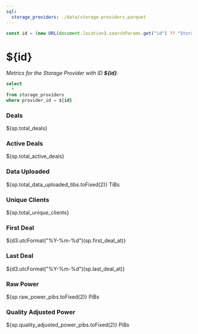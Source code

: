 ```yaml
---
sql:
  storage_providers: ./data/storage-providers.parquet
---
```


```js
const id = (new URL(document.location).searchParams.get("id") ?? "Storage Providers");
```

# ${id}

_Metrics for the Storage Provider with ID **${id}**._

```sql id=[sp]
select
  *
from storage_providers
where provider_id = ${id}
```

<div class="grid grid-cols-2">
  <div class="card"> <h3> Deals </h3> ${sp.total_deals} </div>
  <div class="card"> <h3> Active Deals </h3> ${sp.total_active_deals} </div>
  <div class="card"> <h3> Data Uploaded </h3> ${sp.total_data_uploaded_tibs.toFixed(2)} TiBs </div>
  <div class="card"> <h3> Unique Clients </h3> ${sp.total_unique_clients} </div>
  <div class="card"> <h3> First Deal </h3> ${d3.utcFormat("%Y-%m-%d")(sp.first_deal_at)} </div>
  <div class="card"> <h3> Last Deal </h3> ${d3.utcFormat("%Y-%m-%d")(sp.last_deal_at)} </div>
  <div class="card"> <h3> Raw Power </h3> ${sp.raw_power_pibs.toFixed(2)} PiBs </div>
  <div class="card"> <h3> Quality Adjusted Power </h3> ${sp.quality_adjusted_power_pibs.toFixed(2)} PiBs </div>
</div>

